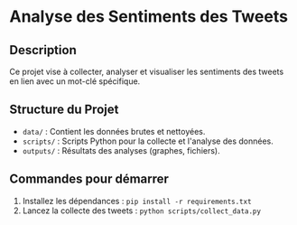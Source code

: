 # Analyse des Sentiments des Tweets

## Description
Ce projet vise à collecter, analyser et visualiser les sentiments des tweets en lien avec un mot-clé spécifique.

## Structure du Projet
- `data/` : Contient les données brutes et nettoyées.
- `scripts/` : Scripts Python pour la collecte et l'analyse des données.
- `outputs/` : Résultats des analyses (graphes, fichiers).

## Commandes pour démarrer
1. Installez les dépendances : `pip install -r requirements.txt`
2. Lancez la collecte des tweets : `python scripts/collect_data.py`
